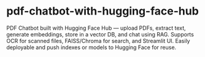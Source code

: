 # pdf-chatbot-with-hugging-face-hub
PDF Chatbot built with Hugging Face Hub — upload PDFs, extract text, generate embeddings, store in a vector DB, and chat using RAG. Supports OCR for scanned files, FAISS/Chroma for search, and Streamlit UI. Easily deployable and push indexes or models to Hugging Face for reuse.
